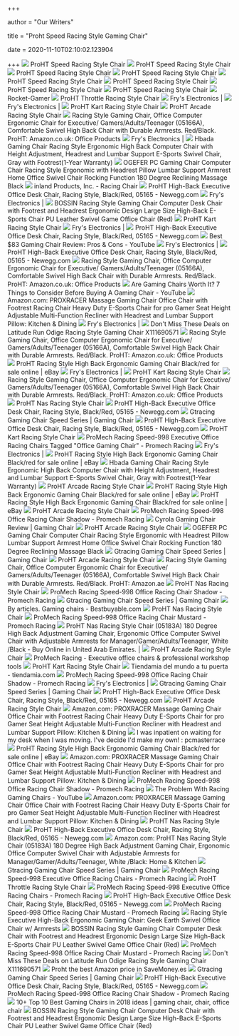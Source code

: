 +++
        
author = "Our Writers"
        
title = "Proht Speed Racing Style Gaming Chair"
        
date = 2020-11-10T02:10:02.123904
        
+++
[ ![](http://inlandproduct.com/images/products/detail/0518701.jpg)](http://inlandproduct.com/images/products/detail/0518701.jpg) ProHT Speed Racing Style Chair
[ ![](http://inlandproduct.com/images/products/detail/0518704%E9%AB%98%E5%BA%A6%E5%92%8C%E6%89%B6%E6%89%8B.jpg)](http://inlandproduct.com/images/products/detail/0518704%E9%AB%98%E5%BA%A6%E5%92%8C%E6%89%B6%E6%89%8B.jpg) ProHT Speed Racing Style Chair
[ ![](http://inlandproduct.com/images/products/detail/0518705%E5%8A%9F%E8%83%BD%E5%9C%96.jpg)](http://inlandproduct.com/images/products/detail/0518705%E5%8A%9F%E8%83%BD%E5%9C%96.jpg) ProHT Speed Racing Style Chair
[ ![](http://inlandproduct.com/images/products/detail/05187%E5%A0%B4%E6%99%AF.jpg)](http://inlandproduct.com/images/products/detail/05187%E5%A0%B4%E6%99%AF.jpg) ProHT Speed Racing Style Chair
[ ![](http://inlandproduct.com/images/products/detail/0518706%E5%8D%87%E9%99%8D%E8%B0%83%E8%8A%82.jpg)](http://inlandproduct.com/images/products/detail/0518706%E5%8D%87%E9%99%8D%E8%B0%83%E8%8A%82.jpg) ProHT Speed Racing Style Chair
[ ![](http://inlandproduct.com/images/products/detail/0518703%E8%83%8C%E9%83%A8%E8%AA%BF%E7%AF%80.jpg)](http://inlandproduct.com/images/products/detail/0518703%E8%83%8C%E9%83%A8%E8%AA%BF%E7%AF%80.jpg) ProHT Speed Racing Style Chair
[ ![](http://inlandproduct.com/images/products/detail/0518707%E8%BA%BA%E4%BA%BA.jpg)](http://inlandproduct.com/images/products/detail/0518707%E8%BA%BA%E4%BA%BA.jpg) ProHT Speed Racing Style Chair
[ ![](http://inlandproduct.com/images/products/detail/0518708%E8%BC%AA%E5%AD%90.jpg)](http://inlandproduct.com/images/products/detail/0518708%E8%BC%AA%E5%AD%90.jpg) ProHT Speed Racing Style Chair
[ ![](http://rocket-gamer.com/images/amarilla.png)](http://rocket-gamer.com/images/amarilla.png) Rocket-Gamer
[ ![](http://inlandproduct.com/images/products/detail/0518601.jpg)](http://inlandproduct.com/images/products/detail/0518601.jpg) ProHT Throttle Racing Style Chair
[ ![](https://images.frys.com/art/product/300x300/9323390.01.prod.jpg)](https://images.frys.com/art/product/300x300/9323390.01.prod.jpg) Fry's Electronics |
[ ![](https://images.frys.com/art/product/300x300/9323360.01.prod.jpg)](https://images.frys.com/art/product/300x300/9323360.01.prod.jpg) Fry's Electronics |
[ ![](http://inlandproduct.com/images/products/detail/0518201.jpg)](http://inlandproduct.com/images/products/detail/0518201.jpg) ProHT Kart Racing Style Chair
[ ![](http://inlandproduct.com/images/products/detail/0518501.jpg)](http://inlandproduct.com/images/products/detail/0518501.jpg) ProHT Arcade Racing Style Chair
[ ![](https://images-na.ssl-images-amazon.com/images/I/61wzbp1WbrL._AC_SY450_.jpg)](https://images-na.ssl-images-amazon.com/images/I/61wzbp1WbrL._AC_SY450_.jpg) Racing Style Gaming Chair, Office Computer Ergonomic Chair for Executive/ Gamers/Adults/Teenager (05166A), Comfortable Swivel High Back Chair with  Durable Armrests. Red/Black. ProHT: Amazon.co.uk: Office Products
[ ![](https://images.frys.com/art/product/300x300/9565142.01.prod.jpg)](https://images.frys.com/art/product/300x300/9565142.01.prod.jpg) Fry's Electronics |
[ ![](https://img-s.yoybuy.com/images/I/61vosoLxIBL.jpg)](https://img-s.yoybuy.com/images/I/61vosoLxIBL.jpg) Hbada Gaming Chair Racing Style Ergonomic High Back Computer Chair with  Height Adjustment, Headrest and Lumbar Support E-Sports Swivel Chair, Gray  with Footrest(1-Year Warranty)
[ ![](https://img-s.yoybuy.com/images/I/71wOunLwZtL.jpg)](https://img-s.yoybuy.com/images/I/71wOunLwZtL.jpg) OGEFER PC Gaming Chair Computer Chair Racing Style Ergonomic with Headrest  Pillow Lumbar Support Armrest Home Office Swivel Chair Rocking Function 180  Degree Reclining Massage Black
[ ![](http://inlandproduct.com/images/products/thumb/0518401.jpg)](http://inlandproduct.com/images/products/thumb/0518401.jpg) inland Products, Inc. - Racing Chair
[ ![](https://c1.neweggimages.com/ProductImageCompressAll1280/A7Y0_131340052173551872CvkpqsVEV5.jpg)](https://c1.neweggimages.com/ProductImageCompressAll1280/A7Y0_131340052173551872CvkpqsVEV5.jpg) ProHT High-Back Executive Office Desk Chair, Racing Style, Black/Red, 05165  - Newegg.com
[ ![](https://images.frys.com/art/product/300x300/9140548.01.prod.jpg)](https://images.frys.com/art/product/300x300/9140548.01.prod.jpg) Fry's Electronics |
[ ![](https://img-s.yoybuy.com/images/I/61e1j2RjxYL.jpg)](https://img-s.yoybuy.com/images/I/61e1j2RjxYL.jpg) BOSSIN Racing Style Gaming Chair Computer Desk Chair with Footrest and  Headrest Ergonomic Design Large Size High-Back E-Sports Chair PU Leather  Swivel Game Office Chair (Red)
[ ![](http://inlandproduct.com/images/products/detail/0518206%E5%8D%87%E9%99%8D%E8%B0%83%E8%8A%82.jpg)](http://inlandproduct.com/images/products/detail/0518206%E5%8D%87%E9%99%8D%E8%B0%83%E8%8A%82.jpg) ProHT Kart Racing Style Chair
[ ![](https://images.frys.com/art/product/big/9323400.06.big.jpg)](https://images.frys.com/art/product/big/9323400.06.big.jpg) Fry's Electronics |
[ ![](https://c1.neweggimages.com/ProductImageCompressAll1280/A7Y0_131340051441846670CQelvtiEqL.jpg)](https://c1.neweggimages.com/ProductImageCompressAll1280/A7Y0_131340051441846670CQelvtiEqL.jpg) ProHT High-Back Executive Office Desk Chair, Racing Style, Black/Red, 05165  - Newegg.com
[ ![](https://i.ytimg.com/vi/gCGkyhDRCTA/maxresdefault.jpg)](https://i.ytimg.com/vi/gCGkyhDRCTA/maxresdefault.jpg) Best $83 Gaming Chair Review: Pros & Cons - YouTube
[ ![](https://images.frys.com/art/product/big/9323400.05.big.jpg)](https://images.frys.com/art/product/big/9323400.05.big.jpg) Fry's Electronics |
[ ![](https://c1.neweggimages.com/ProductImageCompressAll1280/A7Y0_131340052672292540MHcYHK0i6B.jpg)](https://c1.neweggimages.com/ProductImageCompressAll1280/A7Y0_131340052672292540MHcYHK0i6B.jpg) ProHT High-Back Executive Office Desk Chair, Racing Style, Black/Red, 05165  - Newegg.com
[ ![](https://images-na.ssl-images-amazon.com/images/I/61XyYiJ-QEL._AC_SL1000_.jpg)](https://images-na.ssl-images-amazon.com/images/I/61XyYiJ-QEL._AC_SL1000_.jpg) Racing Style Gaming Chair, Office Computer Ergonomic Chair for Executive/ Gamers/Adults/Teenager (05166A), Comfortable Swivel High Back Chair with  Durable Armrests. Red/Black. ProHT: Amazon.co.uk: Office Products
[ ![](https://i.ytimg.com/vi/G7MTlS4aJTo/maxresdefault.jpg)](https://i.ytimg.com/vi/G7MTlS4aJTo/maxresdefault.jpg) Are Gaming Chairs Worth It? 7 Things to Consider Before Buying A Gaming  Chair - YouTube
[ ![](https://images-na.ssl-images-amazon.com/images/I/61WrE9X83XL._AC_SX522_.jpg)](https://images-na.ssl-images-amazon.com/images/I/61WrE9X83XL._AC_SX522_.jpg) Amazon.com: PROXRACER Massage Gaming Chair Office Chair with Footrest Racing  Chair Heavy Duty E-Sports Chair for pro Gamer Seat Height Adjustable  Multi-Function Recliner with Headrest and Lumbar Support Pillow: Kitchen &  Dining
[ ![](https://images.frys.com/art/product/big/9323400.04.big.jpg)](https://images.frys.com/art/product/big/9323400.04.big.jpg) Fry's Electronics |
[ ![](https://images.prod.meredith.com/product/8824e380874f70600e0e760dac8368bb/1564524041588/l/latitude-run-odige-racing-style-home-and-office-chair-black-w000589460)](https://images.prod.meredith.com/product/8824e380874f70600e0e760dac8368bb/1564524041588/l/latitude-run-odige-racing-style-home-and-office-chair-black-w000589460) Don't Miss These Deals on Latitude Run Odige Racing Style Gaming Chair  X111690571
[ ![](https://images-na.ssl-images-amazon.com/images/I/71XKOt1t4LL._AC_SL1200_.jpg)](https://images-na.ssl-images-amazon.com/images/I/71XKOt1t4LL._AC_SL1200_.jpg) Racing Style Gaming Chair, Office Computer Ergonomic Chair for Executive/ Gamers/Adults/Teenager (05166A), Comfortable Swivel High Back Chair with  Durable Armrests. Red/Black. ProHT: Amazon.co.uk: Office Products
[ ![](https://i.ebayimg.com/images/g/~LYAAOSwN35eTERM/s-l600.jpg)](https://i.ebayimg.com/images/g/~LYAAOSwN35eTERM/s-l600.jpg) ProHT Racing Style High Back Ergonomic Gaming Chair Black/red for sale  online | eBay
[ ![](https://images.frys.com/art/product/big/9323400.02.big.jpg)](https://images.frys.com/art/product/big/9323400.02.big.jpg) Fry's Electronics |
[ ![](http://inlandproduct.com/images/products/detail/0518207%E8%BA%BA%E4%BA%BA.jpg)](http://inlandproduct.com/images/products/detail/0518207%E8%BA%BA%E4%BA%BA.jpg) ProHT Kart Racing Style Chair
[ ![](https://images-na.ssl-images-amazon.com/images/I/61S5VeAWwtL._AC_SL1500_.jpg)](https://images-na.ssl-images-amazon.com/images/I/61S5VeAWwtL._AC_SL1500_.jpg) Racing Style Gaming Chair, Office Computer Ergonomic Chair for Executive/ Gamers/Adults/Teenager (05166A), Comfortable Swivel High Back Chair with  Durable Armrests. Red/Black. ProHT: Amazon.co.uk: Office Products
[ ![](http://inlandproduct.com/images/products/detail/0518302%E5%B0%BA%E5%AF%B8.jpg)](http://inlandproduct.com/images/products/detail/0518302%E5%B0%BA%E5%AF%B8.jpg) ProHT Nas Racing Style Chair
[ ![](https://c1.neweggimages.com/ProductImage/A7Y0_131340052338861374lSUuHERBtK.jpg)](https://c1.neweggimages.com/ProductImage/A7Y0_131340052338861374lSUuHERBtK.jpg) ProHT High-Back Executive Office Desk Chair, Racing Style, Black/Red, 05165  - Newegg.com
[ ![](https://lh3.googleusercontent.com/proxy/bga8yoSZ_LxO0hOzFCWbhK7SRdFhom9wkUgaDh37JKa2RPYMtg2SjefWTH5ksokq1lAjBdZ6O6tceYJ3aN5QEWn3j8ltLS-NnsLaPSTWXWI1WcXbwLqabtEsSBZNll175Wc=w1200-h630-p-k-no-nu)](https://lh3.googleusercontent.com/proxy/bga8yoSZ_LxO0hOzFCWbhK7SRdFhom9wkUgaDh37JKa2RPYMtg2SjefWTH5ksokq1lAjBdZ6O6tceYJ3aN5QEWn3j8ltLS-NnsLaPSTWXWI1WcXbwLqabtEsSBZNll175Wc=w1200-h630-p-k-no-nu) Gtracing Gaming Chair Speed Series | Gaming Chair
[ ![](https://c1.neweggimages.com/ProductImageCompressAll1280/A7Y0_131340051788402590VpYddbPAPG.jpg)](https://c1.neweggimages.com/ProductImageCompressAll1280/A7Y0_131340051788402590VpYddbPAPG.jpg) ProHT High-Back Executive Office Desk Chair, Racing Style, Black/Red, 05165  - Newegg.com
[ ![](http://inlandproduct.com/images/products/detail/0518202%E5%B0%BA%E5%AF%B8.jpg)](http://inlandproduct.com/images/products/detail/0518202%E5%B0%BA%E5%AF%B8.jpg) ProHT Kart Racing Style Chair
[ ![](http://cdn.shopify.com/s/files/1/0879/5112/products/6N6A6445_600x.JPG?v=1517312210)](http://cdn.shopify.com/s/files/1/0879/5112/products/6N6A6445_600x.JPG?v=1517312210) ProMech Racing Speed-998 Executive Office Racing Chairs Tagged "Office  Gaming Chair" - Promech Racing
[ ![](https://images.frys.com/art/product/big/9395040.01.big.jpg)](https://images.frys.com/art/product/big/9395040.01.big.jpg) Fry's Electronics |
[ ![](https://i.ebayimg.com/images/g/GBsAAOSwq2heZPcY/s-l225.jpg)](https://i.ebayimg.com/images/g/GBsAAOSwq2heZPcY/s-l225.jpg) ProHT Racing Style High Back Ergonomic Gaming Chair Black/red for sale  online | eBay
[ ![](https://img-s.yoybuy.com/images/S/aplus-media/sc/168ba360-563c-4a68-bcd2-c8bf0a932190.__CR0,0,970,600_PT0_SX970_V1___.jpg)](https://img-s.yoybuy.com/images/S/aplus-media/sc/168ba360-563c-4a68-bcd2-c8bf0a932190.__CR0,0,970,600_PT0_SX970_V1___.jpg) Hbada Gaming Chair Racing Style Ergonomic High Back Computer Chair with  Height Adjustment, Headrest and Lumbar Support E-Sports Swivel Chair, Gray  with Footrest(1-Year Warranty)
[ ![](http://inlandproduct.com/images/products/detail/0518505%E5%8A%9F%E8%83%BD%E5%9C%96.jpg)](http://inlandproduct.com/images/products/detail/0518505%E5%8A%9F%E8%83%BD%E5%9C%96.jpg) ProHT Arcade Racing Style Chair
[ ![](https://i.ebayimg.com/images/g/nPAAAOSwDOZdP-5P/s-l225.jpg)](https://i.ebayimg.com/images/g/nPAAAOSwDOZdP-5P/s-l225.jpg) ProHT Racing Style High Back Ergonomic Gaming Chair Black/red for sale  online | eBay
[ ![](https://i.ebayimg.com/images/g/d9sAAOSwyMVduT0C/s-l225.jpg)](https://i.ebayimg.com/images/g/d9sAAOSwyMVduT0C/s-l225.jpg) ProHT Racing Style High Back Ergonomic Gaming Chair Black/red for sale  online | eBay
[ ![](http://inlandproduct.com/images/products/detail/0518503%E8%83%8C%E9%83%A8%E8%AA%BF%E7%AF%80.jpg)](http://inlandproduct.com/images/products/detail/0518503%E8%83%8C%E9%83%A8%E8%AA%BF%E7%AF%80.jpg) ProHT Arcade Racing Style Chair
[ ![](https://cdn.shopify.com/s/files/1/0879/5112/products/6N6A6536_2048x.JPG?v=1517324853)](https://cdn.shopify.com/s/files/1/0879/5112/products/6N6A6536_2048x.JPG?v=1517324853) ProMech Racing Speed-998 Office Racing Chair Shadow - Promech Racing
[ ![](https://topcollects.com/wp-content/uploads/2019/03/GTRACING-Gaming-Chair-PU-and-Mesh-Racing-Chair-High-Back-Backrest.jpg)](https://topcollects.com/wp-content/uploads/2019/03/GTRACING-Gaming-Chair-PU-and-Mesh-Racing-Chair-High-Back-Backrest.jpg) Cyrola Gaming Chair Review | Gaming Chair
[ ![](http://inlandproduct.com/images/products/detail/0518502%E5%B0%BA%E5%AF%B8.jpg)](http://inlandproduct.com/images/products/detail/0518502%E5%B0%BA%E5%AF%B8.jpg) ProHT Arcade Racing Style Chair
[ ![](https://img-s.yoybuy.com/images/S/aplus-media/sc/f09a2b8a-a92a-4111-b8b1-26b8f90db0ec.__CR0,0,300,300_PT0_SX300_V1___.jpg)](https://img-s.yoybuy.com/images/S/aplus-media/sc/f09a2b8a-a92a-4111-b8b1-26b8f90db0ec.__CR0,0,300,300_PT0_SX300_V1___.jpg) OGEFER PC Gaming Chair Computer Chair Racing Style Ergonomic with Headrest  Pillow Lumbar Support Armrest Home Office Swivel Chair Rocking Function 180  Degree Reclining Massage Black
[ ![](https://cdn.shopify.com/s/files/1/0072/8190/1631/products/gtracing-gaming-chair-office-racing-computer-ergonomic-design-gray_1_294_1024x1024.jpg?v=1559889618)](https://cdn.shopify.com/s/files/1/0072/8190/1631/products/gtracing-gaming-chair-office-racing-computer-ergonomic-design-gray_1_294_1024x1024.jpg?v=1559889618) Gtracing Gaming Chair Speed Series | Gaming Chair
[ ![](http://inlandproduct.com/images/products/detail/0518506%E5%8D%87%E9%99%8D%E8%B0%83%E8%8A%82.jpg)](http://inlandproduct.com/images/products/detail/0518506%E5%8D%87%E9%99%8D%E8%B0%83%E8%8A%82.jpg) ProHT Arcade Racing Style Chair
[ ![](https://images-na.ssl-images-amazon.com/images/I/618b3A-D7xL._AC_SY200_.jpg)](https://images-na.ssl-images-amazon.com/images/I/618b3A-D7xL._AC_SY200_.jpg) Racing Style Gaming Chair, Office Computer Ergonomic Chair for Executive/ Gamers/Adults/Teenager (05166A), Comfortable Swivel High Back Chair with  Durable Armrests. Red/Black. ProHT: Amazon.ae
[ ![](http://inlandproduct.com/images/products/detail/0518306%E5%8D%87%E9%99%8D%E8%B0%83%E8%8A%82.jpg)](http://inlandproduct.com/images/products/detail/0518306%E5%8D%87%E9%99%8D%E8%B0%83%E8%8A%82.jpg) ProHT Nas Racing Style Chair
[ ![](https://cdn.shopify.com/s/files/1/0879/5112/products/6N6A6523_large.JPG?96)](https://cdn.shopify.com/s/files/1/0879/5112/products/6N6A6523_large.JPG?96) ProMech Racing Speed-998 Office Racing Chair Shadow - Promech Racing
[ ![](https://www.ewinracing.com/943-large_default/ewin-flash-series-ergonomic-large-size-computer-gaming-office-chair-with-pillows-flc.jpg)](https://www.ewinracing.com/943-large_default/ewin-flash-series-ergonomic-large-size-computer-gaming-office-chair-with-pillows-flc.jpg) Gtracing Gaming Chair Speed Series | Gaming Chair
[ ![](https://bestbuyable.com/wp-content/uploads/2020/01/foto_gaming_chair_800.png)](https://bestbuyable.com/wp-content/uploads/2020/01/foto_gaming_chair_800.png) By articles. Gaming chairs - Bestbuyable.com
[ ![](http://inlandproduct.com/images/products/detail/0518305%E5%8A%9F%E8%83%BD%E5%9C%96.jpg)](http://inlandproduct.com/images/products/detail/0518305%E5%8A%9F%E8%83%BD%E5%9C%96.jpg) ProHT Nas Racing Style Chair
[ ![](https://cdn.shopify.com/s/files/1/0879/5112/products/6N6A6559_2048x.JPG?v=1517312351)](https://cdn.shopify.com/s/files/1/0879/5112/products/6N6A6559_2048x.JPG?v=1517312351) ProMech Racing Speed-998 Office Racing Chair Mustard - Promech Racing
[ ![](https://images-na.ssl-images-amazon.com/images/I/41x0i0TXPmL.jpg)](https://images-na.ssl-images-amazon.com/images/I/41x0i0TXPmL.jpg) ProHT Nas Racing Style Chair (05183A) 180 Degree High Back Adjustment Gaming  Chair, Ergonomic Office Computer Swivel Chair with Adjustable Armrests for  Manager/Gamer/Adults/Teenager, White /Black - Buy Online in United Arab  Emirates. |
[ ![](http://inlandproduct.com/images/products/detail/0518507%E8%BA%BA%E4%BA%BA.jpg)](http://inlandproduct.com/images/products/detail/0518507%E8%BA%BA%E4%BA%BA.jpg) ProHT Arcade Racing Style Chair
[ ![](https://cdn.shopify.com/s/files/1/0879/5112/files/promech-banner-spee_1200x.jpg?v=1591274770)](https://cdn.shopify.com/s/files/1/0879/5112/files/promech-banner-spee_1200x.jpg?v=1591274770) ProMech Racing - Executive office chairs & professional workshop tools
[ ![](http://inlandproduct.com/images/products/detail/05182%E5%9C%BA%E6%99%AF3.jpg)](http://inlandproduct.com/images/products/detail/05182%E5%9C%BA%E6%99%AF3.jpg) ProHT Kart Racing Style Chair
[ ![](https://m.media-amazon.com/images/I/6154AH4JXUL._AC_UL320_ML3_.jpg)](https://m.media-amazon.com/images/I/6154AH4JXUL._AC_UL320_ML3_.jpg) Tiendamia del mundo a tu puerta - tiendamia.com
[ ![](https://cdn.shopify.com/s/files/1/0879/5112/products/6N6A6535_2048x.JPG?v=1517324853)](https://cdn.shopify.com/s/files/1/0879/5112/products/6N6A6535_2048x.JPG?v=1517324853) ProMech Racing Speed-998 Office Racing Chair Shadow - Promech Racing
[ ![](https://images.frys.com/art/product/big/9395040.03.big.jpg)](https://images.frys.com/art/product/big/9395040.03.big.jpg) Fry's Electronics |
[ ![](https://tech-trade.club/wp-content/uploads/2018/10/home-design-gt-racing-chair-gt-racing-chair-amazon.jpg)](https://tech-trade.club/wp-content/uploads/2018/10/home-design-gt-racing-chair-gt-racing-chair-amazon.jpg) Gtracing Gaming Chair Speed Series | Gaming Chair
[ ![](https://c1.neweggimages.com/ProductImageCompressAll300/48-203-322-S01.jpg)](https://c1.neweggimages.com/ProductImageCompressAll300/48-203-322-S01.jpg) ProHT High-Back Executive Office Desk Chair, Racing Style, Black/Red, 05165  - Newegg.com
[ ![](http://inlandproduct.com/images/products/detail/05185%E5%A0%B4%E6%99%AF.jpg)](http://inlandproduct.com/images/products/detail/05185%E5%A0%B4%E6%99%AF.jpg) ProHT Arcade Racing Style Chair
[ ![](https://images-na.ssl-images-amazon.com/images/I/71%2BYxZOVvfL._AC_UL320_SR204,320_.jpg)](https://images-na.ssl-images-amazon.com/images/I/71%2BYxZOVvfL._AC_UL320_SR204,320_.jpg) Amazon.com: PROXRACER Massage Gaming Chair Office Chair with Footrest Racing  Chair Heavy Duty E-Sports Chair for pro Gamer Seat Height Adjustable  Multi-Function Recliner with Headrest and Lumbar Support Pillow: Kitchen &  Dining
[ ![](https://i.redd.it/r4t0fpuem6z31.jpg)](https://i.redd.it/r4t0fpuem6z31.jpg) I was inpatient on waiting for my desk when I was moving. I've decide I'd  make my own! : pcmasterrace
[ ![](https://i.ebayimg.com/images/g/36QAAOSw2XtdpX-m/s-l225.jpg)](https://i.ebayimg.com/images/g/36QAAOSw2XtdpX-m/s-l225.jpg) ProHT Racing Style High Back Ergonomic Gaming Chair Black/red for sale  online | eBay
[ ![](https://m.media-amazon.com/images/I/61DHYbTXF4L._AC_SS350_.jpg)](https://m.media-amazon.com/images/I/61DHYbTXF4L._AC_SS350_.jpg) Amazon.com: PROXRACER Massage Gaming Chair Office Chair with Footrest Racing  Chair Heavy Duty E-Sports Chair for pro Gamer Seat Height Adjustable  Multi-Function Recliner with Headrest and Lumbar Support Pillow: Kitchen &  Dining
[ ![](https://cdn.shopify.com/s/files/1/0879/5112/products/6N6A6528_400x400.JPG?v=1517324853)](https://cdn.shopify.com/s/files/1/0879/5112/products/6N6A6528_400x400.JPG?v=1517324853) ProMech Racing Speed-998 Office Racing Chair Shadow - Promech Racing
[ ![](https://i.ytimg.com/vi/FeAmL9UFAi4/maxresdefault.jpg)](https://i.ytimg.com/vi/FeAmL9UFAi4/maxresdefault.jpg) The Problem With Racing Gaming Chairs - YouTube
[ ![](https://m.media-amazon.com/images/S/aplus-media/sc/88851024-c4d9-4a1a-a304-81b0058df9f6.__CR0,0,1500,1500_PT0_SX300_V1___.jpg)](https://m.media-amazon.com/images/S/aplus-media/sc/88851024-c4d9-4a1a-a304-81b0058df9f6.__CR0,0,1500,1500_PT0_SX300_V1___.jpg) Amazon.com: PROXRACER Massage Gaming Chair Office Chair with Footrest Racing  Chair Heavy Duty E-Sports Chair for pro Gamer Seat Height Adjustable  Multi-Function Recliner with Headrest and Lumbar Support Pillow: Kitchen &  Dining
[ ![](http://inlandproduct.com/images/products/detail/05183%E5%A0%B4%E6%99%AF.jpg)](http://inlandproduct.com/images/products/detail/05183%E5%A0%B4%E6%99%AF.jpg) ProHT Nas Racing Style Chair
[ ![](https://c1.neweggimages.com/ProductImageCompressAll300/A173_1_201910021450836592.jpg)](https://c1.neweggimages.com/ProductImageCompressAll300/A173_1_201910021450836592.jpg) ProHT High-Back Executive Office Desk Chair, Racing Style, Black/Red, 05165  - Newegg.com
[ ![](https://m.media-amazon.com/images/S/aplus-seller-content-images-us-east-1/ATVPDKIKX0DER/A3RZEVL29S43RT/B0744D37C3/T6GQP6YS1Wc._UX970_TTW__.jpg)](https://m.media-amazon.com/images/S/aplus-seller-content-images-us-east-1/ATVPDKIKX0DER/A3RZEVL29S43RT/B0744D37C3/T6GQP6YS1Wc._UX970_TTW__.jpg) Amazon.com: ProHT Nas Racing Style Chair (05183A) 180 Degree High Back  Adjustment Gaming Chair, Ergonomic Office Computer Swivel Chair with  Adjustable Armrests for Manager/Gamer/Adults/Teenager, White /Black: Home &  Kitchen
[ ![](https://i.pinimg.com/736x/20/5a/3c/205a3c5a773665e65cf0849bfdf73a1d.jpg)](https://i.pinimg.com/736x/20/5a/3c/205a3c5a773665e65cf0849bfdf73a1d.jpg) Gtracing Gaming Chair Speed Series | Gaming Chair
[ ![](https://cdn.shopify.com/s/files/1/0879/5112/products/6N6A6581_2048x.JPG?v=1517309245)](https://cdn.shopify.com/s/files/1/0879/5112/products/6N6A6581_2048x.JPG?v=1517309245) ProMech Racing Speed-998 Executive Office Racing Chairs - Promech Racing
[ ![](http://inlandproduct.com/images/products/detail/05186%E5%A0%B4%E6%99%AF.jpg)](http://inlandproduct.com/images/products/detail/05186%E5%A0%B4%E6%99%AF.jpg) ProHT Throttle Racing Style Chair
[ ![](https://cdn.shopify.com/s/files/1/0879/5112/products/speed-imperial-blue-large-17_2048x.jpg?v=1517324374)](https://cdn.shopify.com/s/files/1/0879/5112/products/speed-imperial-blue-large-17_2048x.jpg?v=1517324374) ProMech Racing Speed-998 Executive Office Racing Chairs - Promech Racing
[ ![](https://c1.neweggimages.com/ProductImageCompressAll300/A6ZP_1_20200304557797057.jpg)](https://c1.neweggimages.com/ProductImageCompressAll300/A6ZP_1_20200304557797057.jpg) ProHT High-Back Executive Office Desk Chair, Racing Style, Black/Red, 05165  - Newegg.com
[ ![](https://cdn.shopify.com/s/files/1/0879/5112/products/6N6A6547_400x400.JPG?v=1517312351)](https://cdn.shopify.com/s/files/1/0879/5112/products/6N6A6547_400x400.JPG?v=1517312351) ProMech Racing Speed-998 Office Racing Chair Mustard - Promech Racing
[ ![](http://inlandproduct.com/images/products/detail/61ZeNzPzDcL._SL1500_.jpg)](http://inlandproduct.com/images/products/detail/61ZeNzPzDcL._SL1500_.jpg) Racing Style Executive High-Back Ergonomic Gaming Chair: Geek Earth Swivel Office  Chair w/ Armrests
[ ![](https://img-s.yoybuy.com/images/I/71TSHDN4wML.jpg)](https://img-s.yoybuy.com/images/I/71TSHDN4wML.jpg) BOSSIN Racing Style Gaming Chair Computer Desk Chair with Footrest and  Headrest Ergonomic Design Large Size High-Back E-Sports Chair PU Leather  Swivel Game Office Chair (Red)
[ ![](https://cdn.shopify.com/s/files/1/0879/5112/products/6N6A6555_400x400.JPG?v=1517312351)](https://cdn.shopify.com/s/files/1/0879/5112/products/6N6A6555_400x400.JPG?v=1517312351) ProMech Racing Speed-998 Office Racing Chair Mustard - Promech Racing
[ ![](https://images.prod.meredith.com/product/5a4c53760826e1b42527b3fad22f6296/1570270005760/m/ergonomic-speed-racing-chair-latitude-run-color-black-white)](https://images.prod.meredith.com/product/5a4c53760826e1b42527b3fad22f6296/1570270005760/m/ergonomic-speed-racing-chair-latitude-run-color-black-white) Don't Miss These Deals on Latitude Run Odige Racing Style Gaming Chair  X111690571
[ ![](http://app.savemoney.es/resizer/?file=https://m.media-amazon.com/images/I/41WCVuv1MvL.jpg)](http://app.savemoney.es/resizer/?file=https://m.media-amazon.com/images/I/41WCVuv1MvL.jpg) Proht the best Amazon price in SaveMoney.es
[ ![](https://lh6.googleusercontent.com/proxy/QFXQu4EXSKh7_p7U1zJDmS86J24gCHmiqLsRIjYmDhN-HOF5WzgQBivfPLnL6qGQsepVRc42myhx_88G0UrGIcUz6XD_Z2PCtKNj-h-HdmZt_n66JMWWKyN-Hj6A2xkXO8iUt_bSfItxTHgDHux_kiHMf29-LZA=w280-h220-p-k-nu-p-k-no-nu)](https://lh6.googleusercontent.com/proxy/QFXQu4EXSKh7_p7U1zJDmS86J24gCHmiqLsRIjYmDhN-HOF5WzgQBivfPLnL6qGQsepVRc42myhx_88G0UrGIcUz6XD_Z2PCtKNj-h-HdmZt_n66JMWWKyN-Hj6A2xkXO8iUt_bSfItxTHgDHux_kiHMf29-LZA=w280-h220-p-k-nu-p-k-no-nu) Gtracing Gaming Chair Speed Series | Gaming Chair
[ ![](https://c1.neweggimages.com/ProductImageCompressAll300/A173_1_201910021453131858.jpg)](https://c1.neweggimages.com/ProductImageCompressAll300/A173_1_201910021453131858.jpg) ProHT High-Back Executive Office Desk Chair, Racing Style, Black/Red, 05165  - Newegg.com
[ ![](https://cdn.shopify.com/s/files/1/0879/5112/products/6N6A6540_400x400.JPG?v=1517324853)](https://cdn.shopify.com/s/files/1/0879/5112/products/6N6A6540_400x400.JPG?v=1517324853) ProMech Racing Speed-998 Office Racing Chair Shadow - Promech Racing
[ ![](https://i.pinimg.com/236x/69/16/68/691668816dceb1406dafd0fcecafeb2a.jpg)](https://i.pinimg.com/236x/69/16/68/691668816dceb1406dafd0fcecafeb2a.jpg) 10+ Top 10 Best Gaming Chairs in 2018 ideas | gaming chair, chair, office  chair
[ ![](https://img-s.yoybuy.com/images/I/71MQwxGBWfL.jpg)](https://img-s.yoybuy.com/images/I/71MQwxGBWfL.jpg) BOSSIN Racing Style Gaming Chair Computer Desk Chair with Footrest and  Headrest Ergonomic Design Large Size High-Back E-Sports Chair PU Leather  Swivel Game Office Chair (Red)
